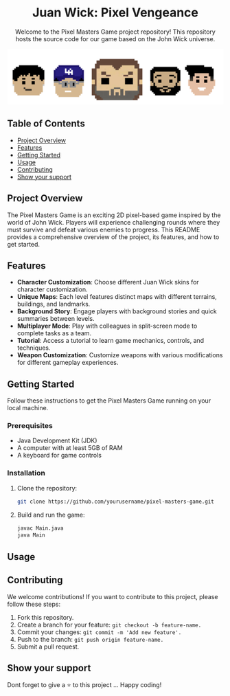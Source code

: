 <h1 align="center">  Juan Wick: Pixel Vengeance </h1>

<p align="center"> Welcome to the Pixel Masters Game project repository! This repository hosts the source code for our game based on the John Wick universe.</p>

<div align="center"><img src="Readme head.png" alt="Pixel Heads"></div>


## Table of Contents

- [Project Overview](#project-overview)
- [Features](#features)
- [Getting Started](#getting-started)
- [Usage](#usage)
- [Contributing](#contributing)
- [Show your support](#show-your-support)

## Project Overview

The Pixel Masters Game is an exciting 2D pixel-based game inspired by the world of John Wick. Players will experience challenging rounds where they must survive and defeat various enemies to progress. This README provides a comprehensive overview of the project, its features, and how to get started.

## Features

- **Character Customization**: Choose different Juan Wick skins for character customization.
- **Unique Maps**: Each level features distinct maps with different terrains, buildings, and landmarks.
- **Background Story**: Engage players with background stories and quick summaries between levels.
- **Multiplayer Mode**: Play with colleagues in split-screen mode to complete tasks as a team.
- **Tutorial**: Access a tutorial to learn game mechanics, controls, and techniques.
- **Weapon Customization**: Customize weapons with various modifications for different gameplay experiences.

## Getting Started

Follow these instructions to get the Pixel Masters Game running on your local machine.

### Prerequisites

- Java Development Kit (JDK)
- A computer with at least 5GB of RAM
- A keyboard for game controls

### Installation

1. Clone the repository:

   ```sh
   git clone https://github.com/yourusername/pixel-masters-game.git
2. Build and run the game:
   ```sh
   javac Main.java
   java Main

## Usage 


## Contributing

We welcome contributions! If you want to contribute to this project, please follow these steps:

1. Fork this repository.
2. Create a branch for your feature: ``git checkout -b feature-name.``
3. Commit your changes: ``git commit -m 'Add new feature'.``
4. Push to the branch: ``git push origin feature-name.``
5. Submit a pull request.
   

## Show your support

Dont forget to give a ⭐️ to this project ... Happy coding!


